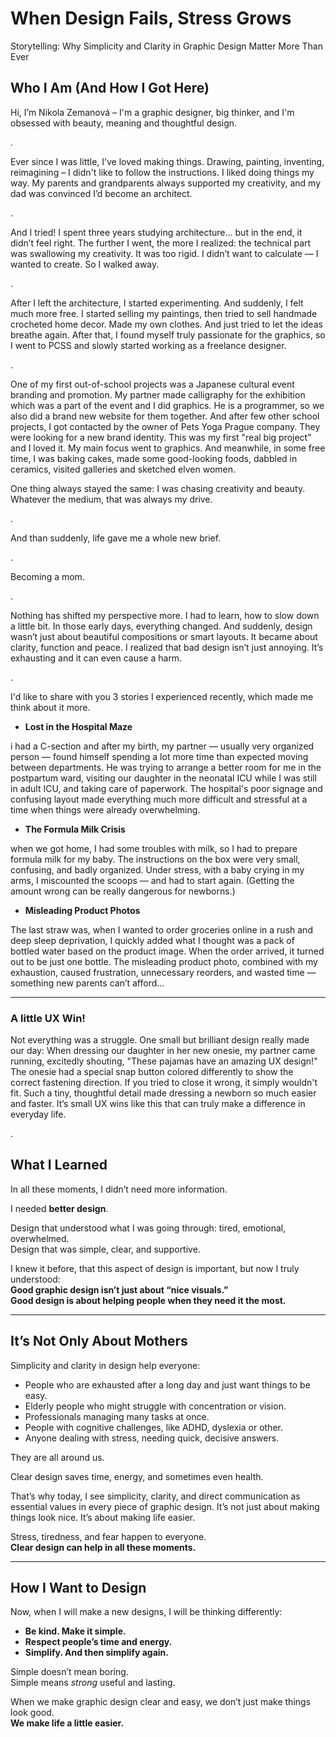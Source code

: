 # When Design Fails, Stress Grows
Storytelling: Why Simplicity and Clarity in Graphic Design Matter More Than Ever

## Who I Am (And How I Got Here)

Hi, I’m Nikola Zemanová – I'm a graphic designer, big thinker, and I'm obsessed with beauty, meaning and thoughtful design.

. 

Ever since I was little, I’ve loved making things. Drawing, painting, inventing, reimagining – I didn't like to follow the instructions. I liked doing things my way. My parents and grandparents always supported my creativity, and my dad was convinced I’d become an architect.

.

And I tried! I spent three years studying architecture… but in the end, it didn’t feel right. The further I went, the more I realized: the technical part was swallowing my creativity. It was too rigid. I didn’t want to calculate — I wanted to create. So I walked away.

.

After I left the architecture, I started experimenting.
And suddenly, I felt much more free. I started selling my paintings, then tried to sell handmade crocheted home decor. Made my own clothes. And just tried to let the ideas breathe again. After that, I found myself truly passionate for the graphics, so I went to PCSS and slowly started working as a freelance designer.

.

One of my first out-of-school projects was a Japanese cultural event branding and promotion. My partner made calligraphy for the exhibition which was a part of the event and I did graphics. He is a programmer, so we also did a brand new website for them together. And after few other school projects, I got contacted by the owner of Pets Yoga Prague company. They were looking for a new brand identity. This was my first "real big project" and I loved it. My main focus went to graphics. And meanwhile, in some free time, I was baking cakes, made some good-looking foods, dabbled in ceramics, visited galleries and sketched elven women.

One thing always stayed the same:
I was chasing creativity and beauty. Whatever the medium, that was always my drive.

.

And than suddenly, life gave me a whole new brief.

.

Becoming a mom.

.

Nothing has shifted my perspective more. I had to learn, how to slow down a little bit. In those early days, everything changed. 
And suddenly, design wasn’t just about beautiful compositions or smart layouts. It became about clarity, function and peace.
I realized that bad design isn’t just annoying. It’s exhausting and it can even cause a harm. 

.

I'd like to share with you 3 stories I experienced recently, which made me think about it more.


- **Lost in the Hospital Maze**

i had a C-section and after my birth, my partner — usually very organized person — found himself spending a lot more time than expected moving between departments. He was trying to arrange a better room for me in the postpartum ward, visiting our daughter in the neonatal ICU while I was still in adult ICU, and taking care of paperwork.
The hospital's poor signage and confusing layout made everything much more difficult and stressful at a time when things were already overwhelming.


- **The Formula Milk Crisis**

when we got home, I had some troubles with milk, so I had to prepare formula milk for my baby. 
The instructions on the box were very small, confusing, and badly organized.
Under stress, with a baby crying in my arms, I miscounted the scoops — and had to start again.
(Getting the amount wrong can be really dangerous for newborns.)

- **Misleading Product Photos**

The last straw was, when I wanted to order groceries online in a rush and deep sleep deprivation, I quickly added what I thought was a pack of bottled water based on the product image.
When the order arrived, it turned out to be just one bottle.
The misleading product photo, combined with my exhaustion, caused frustration, unnecessary reorders, and wasted time — something new parents can’t afford...

---

### **A little UX Win!**

Not everything was a struggle.
One small but brilliant design really made our day:
When dressing our daughter in her new onesie, my partner came running, excitedly shouting, "These pajamas have an amazing UX design!"
The onesie had a special snap button colored differently to show the correct fastening direction.
If you tried to close it wrong, it simply wouldn't fit.
Such a tiny, thoughtful detail made dressing a newborn so much easier and faster.
It’s small UX wins like this that can truly make a difference in everyday life.

.

## What I Learned

In all these moments, I didn’t need more information.

I needed **better design**.

Design that understood what I was going through: tired, emotional, overwhelmed.  
Design that was simple, clear, and supportive.

I knew it before, that this aspect of design is important, but now I truly understood:  
**Good graphic design isn’t just about “nice visuals.”**  
**Good design is about helping people when they need it the most.**

---

## It’s Not Only About Mothers

Simplicity and clarity in design help everyone:

- People who are exhausted after a long day and just want things to be easy.
- Elderly people who might struggle with concentration or vision.
- Professionals managing many tasks at once.
- People with cognitive challenges, like ADHD, dyslexia or other.
- Anyone dealing with stress, needing quick, decisive answers.

They are all around us.

Clear design saves time, energy, and sometimes even health.

That’s why today, I see simplicity, clarity, and direct communication as essential values in every piece of graphic design.
It’s not just about making things look nice. It’s about making life easier.

Stress, tiredness, and fear happen to everyone.  
**Clear design can help in all these moments.**

---

## How I Want to Design

Now, when I will make a new designs, I will be thinking differently:

- **Be kind. Make it simple.**
- **Respect people’s time and energy.**
- **Simplify. And then simplify again.**

Simple doesn’t mean boring.  
Simple means *strong* useful and lasting.

When we make graphic design clear and easy, we don’t just make things look good.  
**We make life a little easier.**
